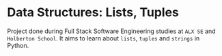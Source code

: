 # Data Structures: Lists, Tuples

Project done during Full Stack Software Engineering studies at ```ALX SE``` and  ```Holberton School```. It aims to learn about ```lists```, ```tuples``` and ```strings``` in Python.
